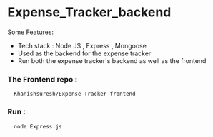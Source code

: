 # Expense_Tracker_backend

Some Features:

-  Tech stack : Node JS , Express , Mongoose
-  Used as the backend for the expense tracker
-  Run both the expense tracker's backend as well as the frontend


### The Frontend repo : 
```
  Khanishsuresh/Expense-Tracker-frontend
```


### Run : 
```
  node Express.js
```
